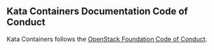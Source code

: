 ## Kata Containers Documentation Code of Conduct

Kata Containers follows the [OpenStack Foundation Code of Conduct](https://www.openstack.org/legal/community-code-of-conduct/).
